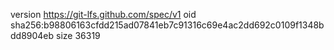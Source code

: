version https://git-lfs.github.com/spec/v1
oid sha256:b98806163cfdd215ad07841eb7c91316c69e4ac2dd692c0109f1348bdd8904eb
size 36319
